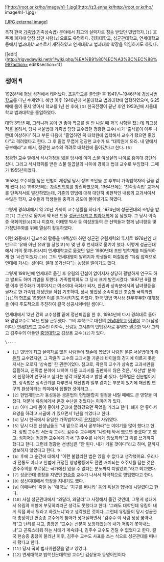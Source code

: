 ![http://root.or.kr/ho/image/h1-1.jpg](http://z3.enha.kr/http://root.or.kr/ho/
image/h1-1.jpg)

[[JPG external image]](http://root.or.kr/ho/image/h1-1.jpg)

특히 한국 [가족법](%EA%B0%80%EC%A1%B1%EB%B2%95.md)(친족상속법) 분야에서 최고의 실력자로 칭송 받았던
민법학자.`[1]` 호주제 폐지에 앞장 섰던 사람`[2]`으로도 유명하다. 경희대학교, 성균관대학교, 연세대학교 등에서 법과대학 교수로서
재직하였고 연세대학교 법과대학 학장을 역임하기도 하였다.

[[edit](http://rigvedawiki.net/r1/wiki.php/%EA%B9%80%EC%A3%BC%EC%88%98?action=
edit&section=1)]

## 생애 ¶

1928년에 평남 성천에서 태어났다. 초등학교를 졸업한 후 1941년~1946년에
[경성사범학교](%EA%B2%BD%EC%84%B1%EC%82%AC%EB%B2%94%ED%95%99%EA%B5%90.md)를 다닌
수재였다. 해방 이후 1946년에 서울대학교 법과대학에 입학하였으며, 6·25 때에 몸이 좋지 않아서 학교를 1년 쉰 후에,`[3]`
한국전쟁이 끝난 후인 1953년에 서울대학교 법과대학을 졸업하였다.

  

대학 3학년 때, 그러니까 몸이 안 좋아 학교를 잘 안 나갈 때 과목 시험을 쳤는데 최고성적을 올려서, 당시 서울법대 가족법 담당 교수였던
정광현 교수`[4]`가 ‘출석률이 아주 나쁜데 이상하다’ 하고 부른 다음에 “졸업하면 꼭 대학원에 입학해서 교수가 됐으면 좋겠다”고
격려했다고 한다. 그 후 졸업 무렵에 정광현 교수가 또 “대학원에 와라. 내 밑에서 공부해라”고 해서, 정광현 교수의 격려로 대학원에
들어갔다고 한다. `[5]`

  

정광현 교수 밑에서 석사과정을 밟을 당시에 이미 스물 여섯살의 나이로 홍익대 강단에 섰다. 그리고 석사학위를 받은 스물 일곱살의 나이에
경희대 법대 교수로 부임했다. 그때가 1955년이었다.

  

1958년 호주제를 담은 민법이 제정될 당시 정부 초안을 본 후부터 가족법학자의 길을 걷게 됐다.`[6]` 1963년에는
[가족법학회](%EA%B0%80%EC%A1%B1%EB%B2%95%ED%95%99%ED%9A%8C.md)를 창립하였으며, 1964년에는
'친족상속법' 교과서를 단독저서로 발간하였는데, 기존의 민법에 대해 대단히 비판적인 내용의 교과서여서 수많은 학자, 교수들과 학생들을 충격과
공포에 몰아넣기도 하였다.

  

그렇게 경희대에서 약 20년 가까이 교수생활을 하다가, 1974년에 성균관대의 초빙을 받고`[7]` 그곳으로 옮겨서 약 6년 반을
[성균관대학교 법과대학](%EC%84%B1%EA%B7%A0%EA%B4%80%EB%8C%80%ED%95%99%EA%B5%90%20%EB%B2%95%EA%B3%BC%EB%8C%80%ED%95%99.md)에 몸 담았다. 그 당시 이숙종 국회의원`[8]`이나 이효재, 이태영 박사
등 여성운동의 큰 산맥들과 함께 남녀평등 및 가정민주화를 위해 열심히 활동하였다.

  

이런 와중에서 김교수의 활동을 마뜩찮아 하던 성균관 유림세력의 투서로 1978년엔 대만으로 ‘유배 아닌 유배’를 당했고`[9]` 몇 년 후
연세대로 옮겨야 했다. 이렇게 성균관대에서 거의 쫓겨나다시피 연세대학교로 옮겼던 일은 1980년대 초반 법학계를 떠들썩하게 한
'사건'이었다.`[10]` 그의 연세대행이 알려지자 학생들이 며칠동안 “유림 압력으로 연대에 가시는 것이다. 절대 못가신다”는 농성을
벌이기도 했다.

  

그렇게 1981년에 연세대로 옮긴 후 유림의 간섭이 없어지자 상당히 활발하게 연구도 하고 발표도 하며 기염을 토했다. 가족법학회도 그 당시
크게 발전시켰다. 1987년 6월 항쟁 이후 민주화가 이루어지고 여소야대 국회가 되자, 친권과 상속분에서의 남녀평등을 골자로 한 가족법
개정안을 직접 기초하여, 당시 평민당 소속이었던 조승형 국회의원`[11]`의 협조로 1989년 이를 통과시키기도 하였다. 한국 민법 역사상
전무후무한 대개정을 이때 주도적으로 추진하여 결국 성공시켜버린 셈이다.

  

연세대에서 12년 간의 교수생활 끝에 정년퇴임을 한 후, 1994년에 다시 경희대로 돌아와 겸임교수로 14년 반을 근무했다. 그의 후학으로
대전의 [한남대학교](%ED%95%9C%EB%82%A8%EB%8C%80%ED%95%99%EA%B5%90.md)
[이경희](%EC%9D%B4%EA%B2%BD%ED%9D%AC.md) 교수(남성이다.)
[연세대학교](%EC%97%B0%EC%84%B8%EB%8C%80%ED%95%99%EA%B5%90.md) 교수인 이화숙, 신림동 고시촌의
민법강사로 유명한 [권순한](%EA%B6%8C%EC%88%9C%ED%95%9C.md) 박사 그리고 김주수의 아들인
[중앙대학교](%EC%A4%91%EC%95%99%EB%8C%80%ED%95%99%EA%B5%90.md) 김상용 교수`[12]`가 있다.

  

`\----`

  * `[1]` 민법의 최고 실력자로 많은 사람들이 첫손에 꼽았던 사람은 물론 서울법대의 [곽윤직](%EA%B3%BD%EC%9C%A4%EC%A7%81.md) 교수였지만, 그 곽윤직 교수의 교과서들 가운데 바이블의 경지에 이르지 못한 저서는 오로지 '상속법' 한 권뿐이었다. 참고로, 곽윤직 교수가 상속법 교과서만을 집필하고, 친족법 분야에 대하여 다룬 교과서를 출판하지 않은 것은, '재산법' 분야에 한정하여 연구하고 싶다는 생각 때문이라고 밝힌 바 있다. 친족법은 신분법이지만, 상속법은 상속관계를 다루면서 재산법과 일부 겹치는 부분이 있기에 재산법 연구의 완성이라는 의미에서 집필한 것이라고...
  * `[2]` 헌법재판소가 동성동본 금혼법의 헌법불합치 결정을 내릴 때에도 큰 영향을 미쳤다. 덕분에 유림에게서 온갖 수난을 겪었다는 이야기가 있다.
  * `[3]` 아마 그때 몸이 좋아서 군대에 끌려갔으면 죽었을 거라고 한다. 폐가 안 좋아서 요양을 하려고 시골에 가 있으면서 1년을 쉬었다고 한다.
  * `[4]` 당시 한국에서 유일한 가족법학자로 [윤치호](%EC%9C%A4%EC%B9%98%ED%98%B8.md)의 사위였다.
  * `[5]` 당시 다른 선생님들도 “내 밑으로 와서 공부하라”는 이야기를 많이 했다고 한다. 상법 교수인 서돈각 교수도 김주수 교수에게 “나한테 와서 했으면 좋겠다”고 했고, 심지어는 정광현 교수에게 가서 “김주수를 나에게 양보하라”고 떼를 쓰기까지 했다고 한다. 그런데 정광현 선생님은 “안 된다. 내가 키울 것이다”라고 하며, 끝까지 양보하지 않았다고 한다. ㅎ
  * `[6]` 후에 그 순간에 대해서 “이런 불합리한 법은 있을 수 없다고 생각했어요. 우리나라 전통도 아니고 헌법에 규정된 양성평등에도 전면 배치되는 호주제를 담는 것은 민주주의를 부르짖는 국가에선 있을 수 없다는 분노까지 치밀었죠.”라고 회고했다.
  * `[7]` 성균관대 총장을 지냈던 [현승종](%ED%98%84%EC%8A%B9%EC%A2%85.md) 교수가 나서서 적극적으로 영입했다고 한다.
  * `[8]` 성신여대에서 학장을 지내기도 했다.
  * `[9]` 이때부터 '죽일 놈' '매국노' '지구를 떠나라' 등의 욕설과 협박에 시달렸다고 한다.
  * `[10]` 사실 성균관대에서 “와달라, 와달라”고 사정해서 옮긴 것인데, 그렇게 성대에서 유림의 저항에 부딪히리라곤 생각도 못했다고 한다. ‘그래도 대학인데 유림이 내게 직접 와서 뭐라고 하겠느냐’라고 생각했던 것이다. 그런데 유림들이 당시 성균관대 총장이던 현승종 교수에게 찾아가 삿대질하면서 “김주수 이 사람 당장 쫓아내라”고 난리를 치고, 총장은 “교수는 신분이 보장돼있는데 내가 어떻게 쫓아내느냐”고 곤혹스러워 하는 사태가 계속되니, 김주수 교수도 견딜 수 없었다고 한다. 결국 현승종 총장이 물러난 이후, 김주수 교수도 사표를 쓰는 식으로 성균관대를 떠나게 됐다고 한다.
  * `[11]` 당시 국회 법사위원장을 맡고 있었다.
  * `[12]` 연세대학교 법학전문대학원 교수인 김상용과 동명이인이다

